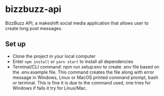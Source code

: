 # bizzbuzz-api

BizzBuzz API, a makeshift social media application that allows user to create long post messages.


## Set up
- Clone the project in your local computer
- Enter <code>npm install</code> or <code>yarn start</code> to install all dependencies
- Terminal/CLI command: npm run setup:env to create .env file based on the .env.example file. This command creates the file along with error message in Windows, Linux or MacOS printed command prompt, bash or terminal. This is fine it is due to the command used, one tries for Windows if fails it try for Linux/Mac.
